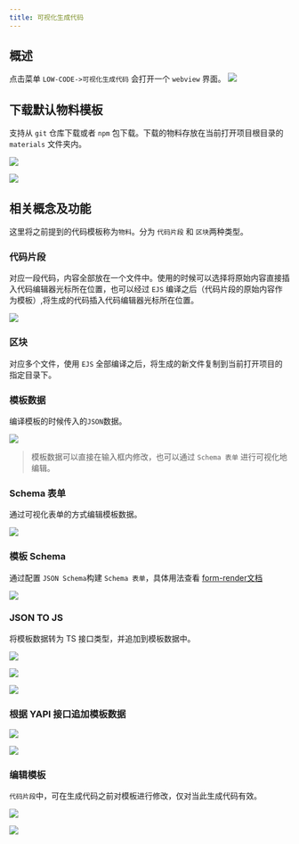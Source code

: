 ```yaml
---
title: 可视化生成代码
---
```


## 概述

点击菜单 `LOW-CODE->可视化生成代码` 会打开一个 `webview` 界面。
![](https://gitee.com/img-host/img-host/raw/master//2020/11/09/1604931686643.png)

## 下载默认物料模板

支持从 `git` 仓库下载或者 `npm` 包下载。下载的物料存放在当前打开项目根目录的 `materials` 文件夹内。

![](https://gitee.com/img-host/img-host/raw/master//2020/11/10/1604939434924.png)

![](https://gitee.com/img-host/img-host/raw/master//2020/11/10/1604939519309.png)

## 相关概念及功能

这里将之前提到的代码模板称为`物料`。分为 `代码片段` 和 `区块`两种类型。

### 代码片段

对应一段代码，内容全部放在一个文件中。使用的时候可以选择将原始内容直接插入代码编辑器光标所在位置，也可以经过 `EJS` 编译之后（代码片段的原始内容作为模板）,将生成的代码插入代码编辑器光标所在位置。

![](https://gitee.com/img-hosting/img-hosting/raw/master/2020/11/09/1604913962646.png)

### 区块

对应多个文件，使用 `EJS` 全部编译之后，将生成的新文件复制到当前打开项目的指定目录下。

### 模板数据

编译模板的时候传入的`JSON`数据。

![](https://gitee.com/img-hosting/img-hosting/raw/master/2020/11/09/1604914534544.png)


> 模板数据可以直接在输入框内修改，也可以通过 `Schema 表单` 进行可视化地编辑。

### Schema 表单

通过可视化表单的方式编辑模板数据。

![](https://gitee.com/img-host/img-host/raw/master//2020/11/09/1604929751882.png)

### 模板 Schema

通过配置 `JSON Schema`构建 `Schema 表单`，具体用法查看 [form-render文档](https://x-render.gitee.io/form-render/)

![](https://gitee.com/img-host/img-host/raw/master//2020/11/09/1604930650205.png)

### JSON TO JS

将模板数据转为 TS 接口类型，并追加到模板数据中。

![](https://gitee.com/img-host/img-host/raw/master//2020/11/09/1604936838570.png)

![](https://gitee.com/img-host/img-host/raw/master//2020/11/09/1604937064704.png)

![](https://gitee.com/img-host/img-host/raw/master//2020/11/09/1604937076854.png)

### 根据 YAPI 接口追加模板数据

![](https://gitee.com/img-host/img-host/raw/master//2020/11/09/1604937193752.png)

![](https://gitee.com/img-host/img-host/raw/master//2020/11/09/1604937235807.png)

### 编辑模板

`代码片段`中，可在生成代码之前对模板进行修改，仅对当此生成代码有效。

![](https://gitee.com/img-host/img-host/raw/master//2020/11/10/1604937614687.png)

![](https://gitee.com/img-host/img-host/raw/master//2020/11/10/1604937748802.png)